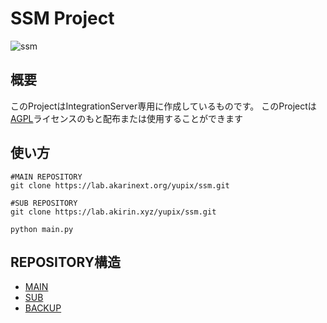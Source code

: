 # SSM Project

![ssm](https://repo.akarinext.org/assets/image/YX.png)

## 概要

このProjectはIntegrationServer専用に作成しているものです。
このProjectは[AGPL](LICENSE)ライセンスのもと配布または使用することができます

## 使い方

```
#MAIN REPOSITORY
git clone https://lab.akarinext.org/yupix/ssm.git

#SUB REPOSITORY 
git clone https://lab.akirin.xyz/yupix/ssm.git

python main.py
```

## REPOSITORY構造

- [MAIN](https://lab.akarinext.org/yupix/ssm)
- [SUB](https://lab.akirin.xyz/yupix/ssm)
- [BACKUP](https://github.com/yupix/ssm)

